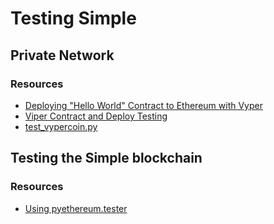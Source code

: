 # Testing Simple

## Private Network
### Resources
- [Deploying "Hello World" Contract to Ethereum with Vyper](https://www.reggie.io/blog/deploying-ethereum-viper/)
- [Viper Contract and Deploy Testing](https://github.com/ethereum/vyper/issues/459) 
- [test_vypercoin.py](https://github.com/ethereum/vyper/blob/master/tests/examples/tokens/test_vypercoin.py)

## Testing the Simple blockchain
### Resources
- [Using pyethereum.tester](https://github.com/ethereum/pyethereum/wiki/Using-pyethereum.tester)

